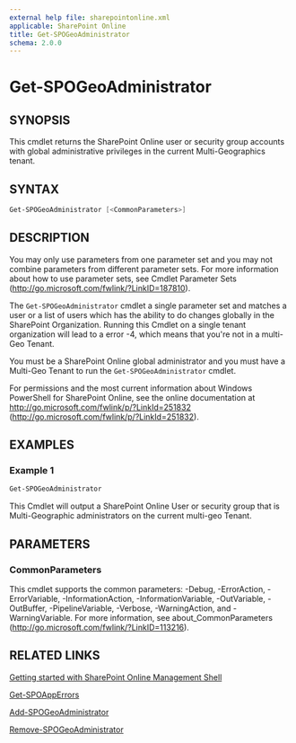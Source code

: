 ```yaml
---
external help file: sharepointonline.xml
applicable: SharePoint Online
title: Get-SPOGeoAdministrator
schema: 2.0.0
---
```


# Get-SPOGeoAdministrator

## SYNOPSIS
This cmdlet returns the SharePoint Online user or security group accounts with global administrative privileges in the current Multi-Geographics tenant.

## SYNTAX

```powershell
Get-SPOGeoAdministrator [<CommonParameters>]
```

## DESCRIPTION

You may only use parameters from one parameter set and you may not combine parameters from different parameter sets.
For more information about how to use parameter sets, see Cmdlet Parameter Sets (http://go.microsoft.com/fwlink/?LinkID=187810).

The `Get-SPOGeoAdministrator` cmdlet a single parameter set and matches a user or a list of users which has the ability to do changes globally in the SharePoint Organization.
Running this Cmdlet on a single tenant organization will lead to a error -4, which means that you're not in a multi-Geo Tenant.

You must be a SharePoint Online global administrator and you must have a Multi-Geo Tenant to run the `Get-SPOGeoAdministrator` cmdlet.

For permissions and the most current information about Windows PowerShell for SharePoint Online, see the online documentation at http://go.microsoft.com/fwlink/p/?LinkId=251832 (http://go.microsoft.com/fwlink/p/?LinkId=251832).


## EXAMPLES

### Example 1 
```powershell
Get-SPOGeoAdministrator 
```
This Cmdlet will output a SharePoint Online User or security group that is Multi-Geographic administrators on the current multi-geo Tenant.


## PARAMETERS

### CommonParameters
This cmdlet supports the common parameters: -Debug, -ErrorAction, -ErrorVariable, -InformationAction, -InformationVariable, -OutVariable, -OutBuffer, -PipelineVariable, -Verbose, -WarningAction, and -WarningVariable. For more information, see about_CommonParameters (http://go.microsoft.com/fwlink/?LinkID=113216).



## RELATED LINKS

[Getting started with SharePoint Online Management Shell](https://docs.microsoft.com/en-us/powershell/sharepoint/sharepoint-online/connect-sharepoint-online?view=sharepoint-ps)

[Get-SPOAppErrors](Get-SPOAppErrors.md)

[Add-SPOGeoAdministrator](Add-SPOGeoAdministrator.md)

[Remove-SPOGeoAdministrator](Remove-SPOGeoAdministrator.md)


